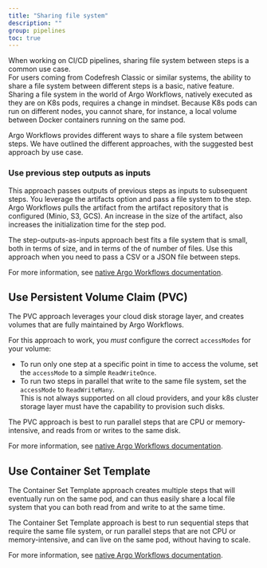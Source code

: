 ```yaml
---
title: "Sharing file system"
description: ""
group: pipelines
toc: true
---
```


When working on CI/CD pipelines, sharing file system between steps is a common use case.  
For users coming from Codefresh Classic or similar systems, the ability to share a file system between different steps is a basic, native feature. Sharing a file system in the world of Argo Workflows, natively executed as they are on K8s pods, requires a change in mindset. Because K8s pods can run on different nodes, you cannot share, for instance, a local volume between Docker containers running on the same pod.  

Argo Workflows provides different ways to share a file system between steps. We have outlined the different approaches, with the suggested best approach by use case.

### Use previous step outputs as inputs
This approach passes outputs of previous steps as inputs to subsequent steps. You leverage the artifacts option and pass a file system to the step.
Argo Workflows pulls the artifact from the artifact repository that is configured (Minio, S3, GCS). An increase in the size of the artifact, also increases the initialization time for the step pod.  

The step-outputs-as-inputs approach best fits a file system that is small, both in terms of size, and in terms of the of number of files. Use this approach when you need to pass a CSV or a JSON file between steps.

For more information, see [native Argo Workflows documentation](https://argoproj.github.io/argo-workflows/workflow-inputs/#using-previous-step-outputs-as-inputs).

## Use Persistent Volume Claim (PVC)
The PVC approach leverages your cloud disk storage layer, and creates volumes that are fully maintained by Argo Workflows.

For this approach to work, you _must_ configure the correct `accessModes` for your volume:

* To run only one step at a specific point in time to access the volume, set the `accessMode` to a simple `ReadWriteOnce`.
* To run two steps in parallel that write to the same file system, set the `accessMode` to `ReadWriteMany`.  
  This is not always supported on all cloud providers, and your k8s cluster storage layer must have the capability to provision such disks.

The PVC approach is best to run parallel steps that are CPU or memory-intensive, and reads from or writes to the same disk.  

For more information, see [native Argo Workflows documentation](https://argoproj.github.io/argo-workflows/fields/#persistentvolumeclaim).

## Use Container Set Template
The Container Set Template approach creates multiple steps that will eventually run on the same pod, and can thus easily share a local file system that you can both read from and write to at the same time.  

The Container Set Template approach is best to run sequential steps that require the same file system, or run parallel steps that are not CPU or memory-intensive, and can live on the same pod, without having to scale.  

For more information, see [native Argo Workflows documentation](https://argoproj.github.io/argo-workflows/container-set-template/).
